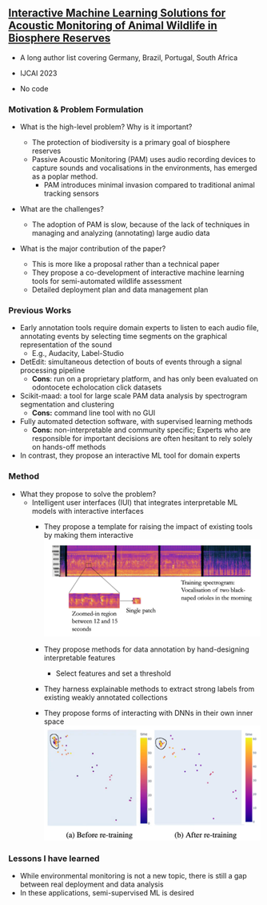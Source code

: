 ## [Interactive Machine Learning Solutions for Acoustic Monitoring of Animal Wildlife in Biosphere Reserves](https://www.ijcai.org/proceedings/2023/0711.pdf)

* A long author list covering Germany, Brazil, Portugal, South Africa

* IJCAI 2023

* No code

### Motivation & Problem Formulation

* What is the high-level problem? Why is it important?
  * The protection of biodiversity is a primary goal of biosphere reserves
  * Passive Acoustic Monitoring (PAM) uses audio recording devices to capture sounds and vocalisations in the environments, has emerged as a poplar method. 
    * PAM introduces minimal invasion compared to traditional animal tracking sensors

* What are the challenges?
  * The adoption of PAM is slow, because of the lack of techniques in managing and analyzing (annotating) large audio data

* What is the major contribution of the paper?
  * This is more like a proposal rather than a technical paper
  * They propose a co-development of interactive machine learning tools for semi-automated wildlife assessment
  * Detailed deployment plan and data management plan


### Previous Works

* Early annotation tools require domain experts to listen to each audio file, annotating events by selecting time segments on the graphical representation of the sound
  * E.g., Audacity, Label-Studio
* DetEdit: simultaneous detection of bouts of events through a signal processing pipeline
  * **Cons**: run on a proprietary platform, and has only been evaluated on odontocete echolocation click datasets
* Scikit-maad: a tool for large scale PAM data analysis by spectrogram segmentation and clustering
  * **Cons:** command line tool with no GUI
* Fully automated detection software, with supervised learning methods
  * **Cons:** non-interpretable and community specific; Experts who are responsible for important decisions are often hesitant to rely solely on hands-off methods
* In contrast, they propose an interactive ML tool for domain experts

### Method

* What they propose to solve the problem?
  * Intelligent user interfaces (IUI) that integrates interpretable ML models with interactive interfaces
    * They propose a template for raising the impact of existing tools by making them interactive
      ![sound_vis](./sound_vis.png)
    * They propose methods for data annotation by hand-designing interpretable features
      * Select features and set a threshold

    * They harness explainable methods to extract strong labels from existing weakly annotated collections
    * They propose forms of interacting with DNNs in their own inner space
      ![retraining](./retraining.png)


### Lessons I have learned

* While environmental monitoring is not a new topic, there is still a gap between real deployment and data analysis
* In these applications, semi-supervised ML is desired
